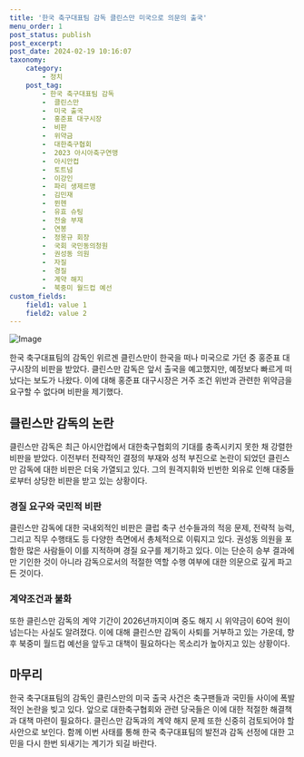 ```yaml
---
title: '한국 축구대표팀 감독 클린스만 미국으로 의문의 출국'
menu_order: 1
post_status: publish
post_excerpt: 
post_date: 2024-02-19 10:16:07
taxonomy:
    category:
        - 정치
    post_tag:
        - 한국 축구대표팀 감독
        -  클린스만
        -  미국 출국
        -  홍준표 대구시장
        -  비판
        -  위약금
        -  대한축구협회
        -  2023 아시아축구연맹
        -  아시안컵
        -  토트넘
        -  이강인
        -  파리 생제르맹
        -  김민재
        -  뮌헨
        -  유효 슈팅
        -  전술 부재
        -  연봉
        -  정몽규 회장
        -  국회 국민동의청원
        -  권성동 의원
        -  자질
        -  경질
        -  계약 해지
        -  북중미 월드컵 예선
custom_fields:
    field1: value 1
    field2: value 2
---
```


![Image](https://imgnews.pstatic.net/image/018/2024/02/11/0005671498_001_20240211235101056.jpg?type=w647)

한국 축구대표팀의 감독인 위르겐 클린스만이 한국을 떠나 미국으로 가던 중 홍준표 대구시장의 비판을 받았다. 클린스만 감독은 앞서 출국을 예고했지만, 예정보다 빠르게 떠났다는 보도가 나왔다. 이에 대해 홍준표 대구시장은 거주 조건 위반과 관련한 위약금을 요구할 수 없다며 비판을 제기했다.
## 클린스만 감독의 논란
클린스만 감독은 최근 아시안컵에서 대한축구협회의 기대를 충족시키지 못한 채 강렬한 비판을 받았다. 이전부터 전략적인 결정의 부재와 성적 부진으로 논란이 되었던 클린스만 감독에 대한 비판은 더욱 가열되고 있다. 그의 원격지휘와 빈번한 외유로 인해 대중들로부터 상당한 비판을 받고 있는 상황이다.
### 경질 요구와 국민적 비판
클린스만 감독에 대한 국내외적인 비판은 클럽 축구 선수들과의 적응 문제, 전략적 능력, 그리고 직무 수행태도 등 다양한 측면에서 총체적으로 이뤄지고 있다. 권성동 의원을 포함한 많은 사람들이 이를 지적하며 경질 요구를 제기하고 있다. 이는 단순히 승부 결과에만 기인한 것이 아니라 감독으로서의 적절한 역할 수행 여부에 대한 의문으로 깊게 파고든 것이다.
### 계약조건과 불화
또한 클린스만 감독의 계약 기간이 2026년까지이며 중도 해지 시 위약금이 60억 원이 넘는다는 사실도 알려졌다. 이에 대해 클린스만 감독이 사퇴를 거부하고 있는 가운데, 향후 북중미 월드컵 예선을 앞두고 대책이 필요하다는 목소리가 높아지고 있는 상황이다.
## 마무리
한국 축구대표팀의 감독인 클린스만의 미국 출국 사건은 축구팬들과 국민들 사이에 폭발적인 논란을 빚고 있다. 앞으로 대한축구협회와 관련 당국들은 이에 대한 적절한 해결책과 대책 마련이 필요하다. 클린스만 감독과의 계약 해지 문제 또한 신중히 검토되어야 할 사안으로 보인다. 함께 이번 사태를 통해 한국 축구대표팀의 발전과 감독 선정에 대한 고민을 다시 한번 되새기는 계기가 되길 바란다.
